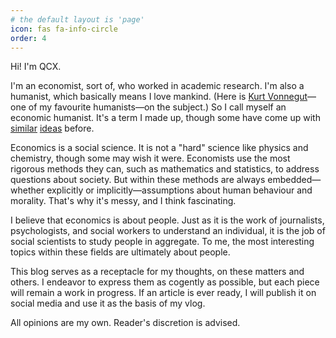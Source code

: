 ```yaml
---
# the default layout is 'page'
icon: fas fa-info-circle
order: 4
---
```


<!-- > Add Markdown syntax content to file `_tabs/about.md`{: .filepath } and it will show up on this page.
{: .prompt-tip } -->

Hi! I'm QCX.

I'm an economist, sort of, who worked in academic research. I'm also a humanist, which basically means I love mankind. (Here is [Kurt Vonnegut](https://youtu.be/4_RUgnC1lm8?si=BDQEV-db7JAUGbn_&t=2118)&mdash;one of my favourite humanists&mdash;on the subject.) So I call myself an economic humanist. It's a term I made up, though some have come up with [similar](https://en.wikipedia.org/wiki/Humanistic_economics) [ideas](https://en.wikipedia.org/wiki/Humanomics) before.

Economics is a social science. It is not a "hard" science like physics and chemistry, though some may wish it were. Economists use the most rigorous methods they can, such as mathematics and statistics, to address questions about society. But within these methods are always embedded&mdash;whether explicitly or implicitly&mdash;assumptions about human behaviour and morality. That's why it's messy, and I think fascinating.

I believe that economics is about people. Just as it is the work of journalists, psychologists, and social workers to understand an individual, it is the job of social scientists to study people in aggregate. To me, the most interesting topics within these fields are ultimately about people.

This blog serves as a receptacle for my thoughts, on these matters and others. I endeavor to express them as cogently as possible, but each piece will remain a work in progress. If an article is ever ready, I will publish it on social media and use it as the basis of my vlog.

All opinions are my own. Reader's discretion is advised.
